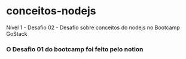 # conceitos-nodejs
Nível 1 - Desafio 02 - Desafio sobre conceitos do nodejs no Bootcamp GoStack


### O Desafio 01 do bootcamp foi feito pelo notion
